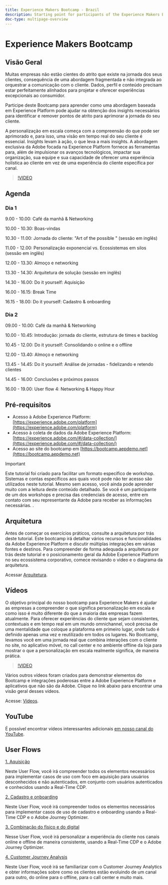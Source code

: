 ```yaml
---
title: Experience Makers Bootcamp - Brazil
description: Starting point for participants of the Experience Makers Bootcamp
doc-type: multipage-overview
---
```

# Experience Makers Bootcamp

## Visão Geral

Muitas empresas não estão cientes do atrito que existe na jornada dos seus clientes, consequência de uma abordagem fragmentada e não integrada ao orquestrar a comunicação com o cliente. Dados, perfil e conteúdo precisam estar perfeitamente alinhados para projetar e oferecer experiências excepcionais ao consumidor. 

Participe deste Bootcamp para aprender como uma abordagem baseada em Experience Platform pode ajudar na obtenção dos insights necessários para identificar e remover pontos de atrito para aprimorar a jornada do seu cliente. 

A personalização em escala começa com a compreensão do que pode ser aprimorado e, para isso, uma visão em tempo real do seu cliente é essencial. Insights levam à ação, o que leva a mais insights. A abordagem exclusiva da Adobe focada na Experience Platform fornece as ferramentas para, além de impulsionar os avanços tecnológicos, impactar sua organização, sua equipe e sua capacidade de oferecer uma experiência holística ao cliente em vez de uma experiência do cliente específica por canal. 

>[!VIDEO](https://video.tv.adobe.com/v/344962?quality=12&enable=on)

## Agenda

### Dia 1

9.00 - 10.00: Café da manhã & Networking

10.00 - 10.30: Boas-vindas​

10.30 - 11.00: Jornada do cliente: "Art of the possible " (sessão em inglês)​

11.00 - 12.00: Personalização exponencial vs. Ecossistemas em silos (sessão em inglês)​

12.00 - 13.30: Almoço e networking​

13.30 - 14.30: Arquitetura de solução (sessão em inglês)​

14.30 - 16.00: Do it yourself: Aquisição ​

16.00 - 16.15: Break Time

16.15 - 18.00: Do it yourself: Cadastro & onboarding​


### Dia 2

09.00 - 10.00: Café da manhã & Networking

10.00 - 10.45: Introdução: jornada do cliente, estrutura de times e backlog

10.45 - 12.00: Do it yourself: Consolidando o online e o offline

12.00 - 13.40: Almoço e networking​

13.45 - 14.45: Do it yourself: Análise de jornadas - fidelizando e retendo clientes

14.45 - 16.00: Conclusões e próximos passos

16.00 - 19.00: User flow 4: Networking & Happy Hour


## Pré-requisitos

- Acesso à Adobe Experience Platform: [https://experience.adobe.com/platform](https://experience.adobe.com/platform)
- Acesso à coleta de dados da Adobe Experience Platform: [https://experience.adobe.com/#/data-collection/](https://experience.adobe.com/#/data-collection/)
- Acesso ao site do bootcamp em [https://bootcamp.aepdemo.net](https://bootcamp.aepdemo.net)

>[!IMPORTANT]
>
>Este tutorial foi criado para facilitar um formato específico de workshop. Sistemas e contas específicos aos quais você pode não ter acesso são utilizados neste tutorial. Mesmo sem acesso, você ainda pode aprender muito com a leitura deste conteúdo detalhado. Se você é um participante de um dos workshops e precisa das credenciais de acesso, entre em contato com seu representante da Adobe para receber as informações necessárias. .

## Arquitetura

Antes de começar os exercícios práticos, consulte a arquitetura por trás deste tutorial. Este bootcamp irá detalhar vários recursos e funcionalidades da Adobe Experience Platform e discutir múltiplas integrações em várias fontes e destinos. Para compreender de forma adequada a arquitetura por trás deste tutorial e o posicionamento geral da Adobe Experience Platform no seu ecossistema corporativo, comece revisando o vídeo e o diagrama da arquitetura. 

Acessar [Arquitetura](https://experienceleague.adobe.com/docs/platform-learn/comprehensive-technical-tutorial-v22/architecture.html?lang=pt-BR).

## Vídeos

O objetivo principal do nosso bootcamp para Experience Makers é ajudar as empresas a compreender o que significa personalização em escala e como isso é muito diferente do que a maioria das empresas fazem atualmente. Para oferecer experiências do cliente que sejam consistentes, contextuais e em tempo real em um mundo omnichannel, você precisa de uma mentalidade que coloque a plataforma em primeiro lugar, onde tudo é definido apenas uma vez e reutilizado em todos os lugares. No Bootcamp, levamos você em uma jornada real que combina interações com o cliente no site, no aplicativo móvel, no call center e no ambiente offline da loja para mostrar o que a personalização em escala realmente significa, de maneira prática. 

>[!VIDEO](https://video.tv.adobe.com/v/345446?quality=12&enable=on)

Vários outros vídeos foram criados para demonstrar elementos do Bootcamp e integrações poderosas entre a Adobe Experience Platform e aplicativos que não são da Adobe. Clique no link abaixo para encontrar uma visão geral desses vídeos.

Acesse: [Vídeos](https://experienceleague.adobe.com/docs/platform-learn/comprehensive-technical-tutorial-v22/videos.html?lang=pt-BR).

## YouTube

É possível encontrar vídeos interessantes adicionais [em nosso canal do YouTube](https://www.youtube.com/channel/UCUKG2dkZ9pYuZUPebQ21jUw).

## User Flows

[1. Aquisição](./uc/uc1/uc1.md)

Neste User Flow, você irá compreender todos os elementos necessários para implementar casos de uso com foco em aquisição para usuários desconhecidos e não autenticados, em conjunto com usuários autenticados e conhecidos usando a Real-Time CDP.

[2.  Cadastro e onboarding](./uc/uc2/uc2.md)

Neste User Flow, você irá compreender todos os elementos necessários para implementar casos de uso de cadastro e onboarding usando a Real-Time CDP e o Adobe Journey Optimizer.

[3. Combinação do físico e do digital ](./uc/uc3/uc3.md)

Nesse User Flow, você irá personalizar a experiência do cliente nos canais online e offline de maneira consistente, usando a Real-Time CDP e o Adobe Journey Optimizer.

[4. Customer Journey Analysis](./uc/uc4/uc4.md)

Neste User Flow, você irá se familiarizar com o Customer Journey Analytics e obter informações sobre como os clientes estão evoluindo de um canal para outro, do online para o offline, para o call center e muito mais.
